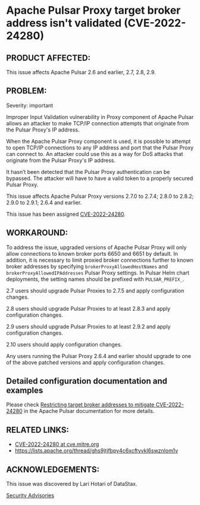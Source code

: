# Apache Pulsar Proxy target broker address isn't validated (CVE-2022-24280)

## PRODUCT AFFECTED:

This issue affects Apache Pulsar 2.6 and earlier, 2.7, 2.8, 2.9.

## PROBLEM:

Severity: important

Improper Input Validation vulnerability in Proxy component of Apache Pulsar allows an attacker to make TCP/IP connection attempts that originate from the Pulsar Proxy's IP address.

When the Apache Pulsar Proxy component is used, it is possible to attempt to open TCP/IP connections to any IP address and port that the Pulsar Proxy can connect to. An attacker could use this as a way for DoS attacks that originate from the Pulsar Proxy's IP address.

It hasn’t been detected that the Pulsar Proxy authentication can be bypassed. The attacker will have to have a valid token to a properly secured Pulsar Proxy.

This issue affects Apache Pulsar Proxy versions 2.7.0 to 2.7.4; 2.8.0 to 2.8.2; 2.9.0 to 2.9.1; 2.6.4 and earlier.

This issue has been assigned [CVE-2022-24280](http://cve.mitre.org/cgi-bin/cvename.cgi?name=CVE-2022-24280).

## WORKAROUND:

To address the issue, upgraded versions of Apache Pulsar Proxy will only allow connections to known broker ports 6650 and 6651 by default. In addition, it is necessary to limit proxied broker connections further to known broker addresses by specifying `brokerProxyAllowedHostNames` and `brokerProxyAllowedIPAddresses` Pulsar Proxy settings. In Pulsar Helm chart deployments, the setting names should be prefixed with `PULSAR_PREFIX_`.

2.7 users should upgrade Pulsar Proxies to 2.7.5 and apply configuration changes.

2.8 users should upgrade Pulsar Proxies to at least 2.8.3 and apply configuration changes.

2.9 users should upgrade Pulsar Proxies to at least 2.9.2 and apply configuration changes.

2.10 users should apply configuration changes.

Any users running the Pulsar Proxy 2.6.4 and earlier should upgrade to one of the above patched versions and apply configuration changes.

## Detailed configuration documentation and examples

Please check [Restricting target broker addresses to mitigate CVE-2022-24280](pathname:///docs/administration-proxy#restricting-target-broker-addresses-to-mitigate-cve-2022-24280) in the Apache Pulsar documentation for more details.

## RELATED LINKS:

* [CVE-2022-24280 at cve.mitre.org](http://cve.mitre.org/cgi-bin/cvename.cgi?name=CVE-2022-24280)
* https://lists.apache.org/thread/ghs9jtjfbpy4c6xcftyvkl6swznlom1v

## ACKNOWLEDGEMENTS:

This issue was discovered by Lari Hotari of DataStax.

[Security Advisories](index.md)
